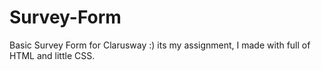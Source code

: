 # Survey-Form

Basic Survey Form for Clarusway :) its my assignment, I made with full of HTML and little CSS.
